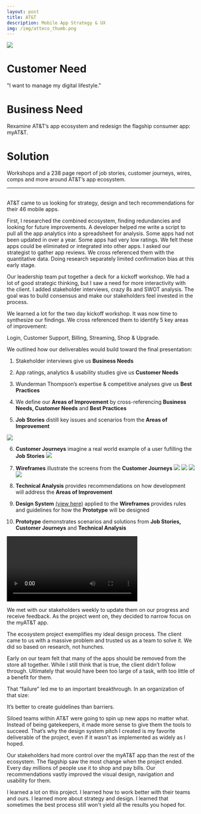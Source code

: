```yaml
---
layout: post
title: AT&T
description: Mobile App Strategy & UX
img: /img/atteco_thumb.png
---
```


<img class="img_scale" src="/img/atteco_cover.png"/>

# Customer Need
"I want to manage my digital lifestyle."

# Business Need
Rexamine AT&T’s app ecosystem and redesign the flagship consumer app: myAT&T.

# Solution
Workshops and a 238 page report of  job stories, customer journeys, wires, comps and more around AT&T’s app ecosystem.

<hr>
<br>
AT&T came to us looking for strategy, design and tech recommendations for their 46 mobile apps.

First, I researched the combined ecosystem, finding redundancies and looking for future improvements. A developer helped me write a script to pull all the app analytics into a spreadsheet for analysis. Some apps had not been updated in over a year. Some apps had very low ratings. We felt these apps could be eliminated or integrated into other apps.  I asked our strategist to gather app reviews. We cross referenced them with the quantitative data. Doing research separately limited confirmation bias at this early stage.

Our leadership team put together a deck for a kickoff workshop. We had a lot of good strategic thinking, but I saw a need for more interactivity with the client. I added stakeholder interviews, crazy 8s and SWOT analysis. The goal was to build consensus and make our stakeholders feel invested in the process.

We learned a lot for the two day kickoff workshop. It was now time to synthesize our findings. We cross referenced them to identify 5 key areas of improvement:

Login, Customer Support, Billing, Streaming, Shop & Upgrade.

We outlined how our deliverables would build toward the final presentation:

1. Stakeholder interviews give us **Business Needs**

2. App ratings, analytics & usability studies give us **Customer Needs**

3. Wunderman Thompson’s expertise & competitive analyses give us **Best Practices**

4. We define our **Areas of Improvement** by cross-referencing **Business Needs, Customer Needs** and **Best Practices**

5. **Job Stories** distill key issues and scenarios from the **Areas of Improvement**
<img class="img_scale" src="/img/jobstory.png"/>

6. **Customer Journeys** imagine a real world example of a user fufilling the **Job Stories**
<a href="http://www.mrclintmiller.com/img/journey.png"><img class="img_scale" src="/img/journey.png"/></a>

7. **Wireframes** illustrate the screens from the **Customer Journeys**
<a href="http://www.mrclintmiller.com/img/wire001.png"><img class="img_scale" src="/img/wire001.png"/></a>
<a href="http://www.mrclintmiller.com/img/wire002.png"><img class="img_scale" src="/img/wire002.png"/></a>
<a href="http://www.mrclintmiller.com/img/wire003.png"><img class="img_scale" src="/img/wire003.png"/></a>
<a href="http://www.mrclintmiller.com/img/wire004.png"><img class="img_scale" src="/img/wire004.png"/></a>

8. **Technical Analysis** provides recommendations on how development will address the **Areas of Improvement**

9. **Design System** <a href="http://www.mrclintmiller.com/img/blueprint_ds.pdf" target="_blank">(view here)</a> applied to the **Wireframes** provides rules and guidelines for how the **Prototype** will be designed

10. **Prototype** demonstrates scenarios and solutions from **Job Stories, Customer Journeys** and **Technical Analysis**
<video class="vid1" width="350" controls>
  <source src="/img/prototype.mp4" type="video/mp4">
  Your browser does not support HTML5 video.
</video>


We met with our stakeholders weekly to update them on our progress and receive feedback. As the project went on, they decided to narrow focus on the myAT&T app.

The ecosystem project exemplifies my ideal design process. The client came to us with a massive problem and trusted us as a team to solve it. We did so based on research, not hunches.

Early on our team felt that many of the apps should be removed from the store all together. While I still think that is true, the client didn’t follow through. Ultimately that would have been too large of a task, with too little of a benefit for them. 

That “failure” led me to an important breakthrough. In an organization of that size:

It’s better to create guidelines than barriers.

Siloed teams within AT&T were going to spin up new apps no matter what. Instead of being gatekeepers, it made more sense to give them the tools to succeed. That’s why the design system pitch I created is my favorite deliverable of the project, even if it wasn't as implemented as widely as I hoped.

Our stakeholders had more control over the myAT&T app than the rest of the ecosystem. The flagship saw the most change when the project ended. Every day millions of people use it to shop and pay bills. Our recommendations vastly improved the visual design, navigation and usability for them.

I learned a lot on this project. I learned how to work better with their teams and ours. I learned more about strategy and design. I learned that sometimes the best process still won't yield all the results you hoped for.

